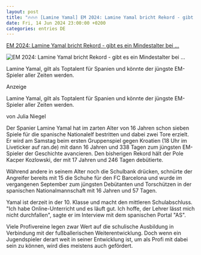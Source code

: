 ```yaml
---
layout: post
title: "🔥🔥🔥 [Lamine Yamal] EM 2024: Lamine Yamal bricht Rekord - gibt es ein Mindestalter bei ..."
date: Fri, 14 Jun 2024 23:00:00 +0200
categories: entries DE
---
```

[EM 2024: Lamine Yamal bricht Rekord - gibt es ein Mindestalter bei ...](https://www.ran.de/sports/fussball/europameisterschaft/news/em2024-lamine-yamal-bricht-rekord-gibt-mindestalter-europameisterschaft-389100)

![EM 2024: Lamine Yamal bricht Rekord - gibt es ein Mindestalter bei ...](https://mim.p7s1.io/pis/ld/958ezChLCVyZ-c1vEwXZAanB-DJ78rnq2V2gRWTHzVV6NywNWMSJCEGmZ4YSENP-WRL0b9lo2zmFQhAhrkcUAcQXhPuxIDFEpHaA7MpRVFTAkMnNZRL0fUWgu9qwG1YgPyIpcqIO8aI/profile:original?w=1024)

Lamine Yamal, gilt als Toptalent für Spanien und könnte der jüngste EM-Spieler aller Zeiten werden.

Anzeige

Lamine Yamal, gilt als Toptalent für Spanien und könnte der jüngste EM-Spieler aller Zeiten werden.

von Julia Niegel

Der Spanier Lamine Yamal hat im zarten Alter von 16 Jahren schon sieben Spiele für die spanische Nationalelf bestritten und dabei zwei Tore erzielt. Er wird am Samstag beim ersten Gruppenspiel gegen Kroatien (18 Uhr im Liveticker auf ran.de) mit dann 16 Jahren und 338 Tagen zum jüngsten EM-Spieler der Geschichte avancieren. Den bisherigen Rekord hält der Pole Kacper Kozlowski, der mit 17 Jahren und 246 Tagen debütierte.

Während andere in seinem Alter noch die Schulbank drücken, schnürte der Angreifer bereits mit 15 die Schuhe für den FC Barcelona und wurde im vergangenen September zum jüngsten Debütanten und Torschützen in der spanischen Nationalmannschaft mit 16 Jahren und 57 Tagen.

Yamal ist derzeit in der 10. Klasse und macht den mittleren Schulabschluss. "Ich habe Online-Unterricht und es läuft gut. Ich hoffe, der Lehrer lässt mich nicht durchfallen", sagte er im Interview mit dem spanischen Portal "AS".

Viele Profivereine legen zwar Wert auf die schulische Ausbildung in Verbindung mit der fußballerischen Weiterentwicklung. Doch wenn ein Jugendspieler derart weit in seiner Entwicklung ist, um als Profi mit dabei sein zu können, wird dies meistens auch gefördert.

